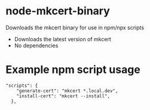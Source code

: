 # node-mkcert-binary
Downloads the mkcert binary for use in npm/npx scripts

- Downloads the latest version of mkcert
- No dependencies

# Example npm script usage
```
"scripts": {
    "generate-cert": "mkcert *.local.dev",
    "install-cert": "mkcert --install",
  },
```
